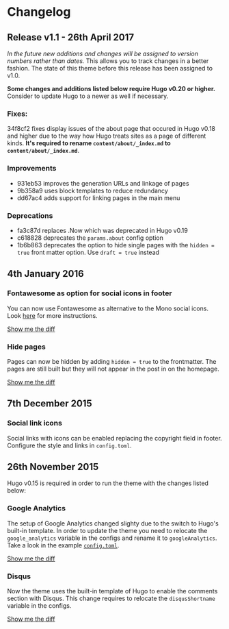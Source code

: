 # Changelog

## Release v1.1 - 26th April 2017

*In the future new additions and changes will be assigned to version numbers rather than dates.* This allows you to track changes in a better fashion. The state of this theme before this release has been assigned to v1.0.

**Some changes and additions listed below require Hugo v0.20 or higher.** Consider to update Hugo to a newer as well if necessary.

### Fixes:

34f8cf2 fixes display issues of the about page that occured in Hugo v0.18 and higher due to the way how Hugo treats sites as a page of different kinds. **It's required to rename `content/about/_index.md` to `content/about/_index.md`**.

### Improvements

- 931eb53 improves the generation URLs and linkage of pages
- 9b358a9 uses block templates to reduce redundancy
- dd67ac4 adds support for linking pages in the main menu

### Deprecations

- fa3c87d replaces .Now which was deprecated in Hugo v0.19
- c618828 deprecates the `params.about` config option
- 1b6b863 deprecates the option to hide single pages with the `hidden = true` front matter option. Use `draft = true` instead


## 4th January 2016

### Fontawesome as option for social icons in footer

You can now use Fontawesome as alternative to the Mono social icons. Look [here](https://github.com/digitalcraftsman/hugo-cactus-theme/tree/dev#social-link-icons) for more instructions.

[Show me the diff](https://github.com/digitalcraftsman/hugo-cactus-theme/commit/79e5435d6be25ae882ab5ae8455f17834f109a32)

### Hide pages

Pages can now be hidden by adding `hidden = true` to the frontmatter. The pages are still built but they will not appear in the post in on the homepage.

[Show me the diff](https://github.com/digitalcraftsman/hugo-cactus-theme/commit/cf93e42859280b04703cd6ca96062db9a4adb65e)


## 7th December 2015

### Social link icons

Social links with icons can be enabled replacing the copyright field in footer. Configure the style and links in `config.toml`.

## 26th November 2015

Hugo v0.15 is required in order to run the theme with the changes listed below:

### Google Analytics

The setup of Google Analytics changed slighty due to the switch to Hugo's built-in template. In order to update the theme you need to relocate the `google_analytics` variable in the configs and rename it to `googleAnalytics`. Take a look in the example [`config.toml`](https://github.com/digitalcraftsman/hugo-cactus-theme/blob/dev/exampleSite/config.toml).

[Show me the diff](https://github.com/digitalcraftsman/hugo-cactus-theme/commit/c2cdd9a02a968738438c48d246ae3949a4e032fc)


### Disqus

Now the theme uses the built-in template of Hugo to enable the comments section with Disqus. This change requires to relocate the `disqusShortname` variable in the configs.

[Show me the diff](https://github.com/digitalcraftsman/hugo-cactus-theme/commit/9ebf05f5b03b3a60fc11cc47775234b7fc2616f0)
